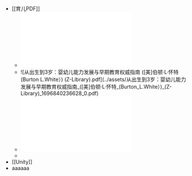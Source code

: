 - [[育儿PDF]]
	- ![美国儿科学会育儿百科 (斯蒂文·谢尔弗) (Z-Library).pdf](../assets/美国儿科学会育儿百科_(斯蒂文·谢尔弗)_(Z-Library)_1696840108426_0.pdf)
	- ![从出生到3岁：婴幼儿能力发展与早期教育权威指南 ([美]伯顿·L·怀特 (Burton L.White）) (Z-Library).pdf](../assets/从出生到3岁：婴幼儿能力发展与早期教育权威指南_([美]伯顿·L·怀特_(Burton_L.White）)_(Z-Library)_1696840236628_0.pdf)
	- ![丁香妈妈科学养育：百位医生给新手妈妈的育儿解决方案 (丁香妈妈) (Z-Library).pdf](../assets/丁香妈妈科学养育：百位医生给新手妈妈的育儿解决方案_(丁香妈妈)_(Z-Library)_1696840259195_0.pdf)
	-
- [[Unity]]
- aaaaaa